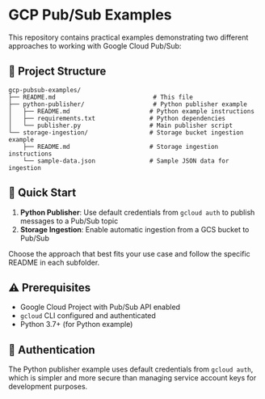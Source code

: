 # GCP Pub/Sub Examples

This repository contains practical examples demonstrating two different approaches to working with Google Cloud Pub/Sub:

## 📁 Project Structure

```
gcp-pubsub-examples/
├── README.md                           # This file
├── python-publisher/                   # Python publisher example
│   ├── README.md                      # Python example instructions
│   ├── requirements.txt               # Python dependencies
│   └── publisher.py                   # Main publisher script
└── storage-ingestion/                 # Storage bucket ingestion example
    ├── README.md                      # Storage ingestion instructions
    └── sample-data.json               # Sample JSON data for ingestion
```

## 🚀 Quick Start

1. **Python Publisher**: Use default credentials from `gcloud auth` to publish messages to a Pub/Sub topic
2. **Storage Ingestion**: Enable automatic ingestion from a GCS bucket to Pub/Sub

Choose the approach that best fits your use case and follow the specific README in each subfolder.

## ⚠️ Prerequisites

- Google Cloud Project with Pub/Sub API enabled
- `gcloud` CLI configured and authenticated
- Python 3.7+ (for Python example)

## 🔐 Authentication

The Python publisher example uses default credentials from `gcloud auth`, which is simpler and more secure than managing service account keys for development purposes.
